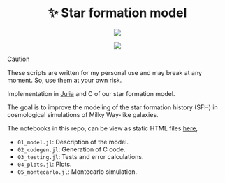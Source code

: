 <div align="center">
    <h1>✨ Star formation model</h1>
</div>

<p align="center">
    <a href="https://julialang.org"><img src="https://img.shields.io/badge/-Julia-9558B2?style=for-the-badge&logo=julia&logoColor=white"></a>
</p>

<p align="center">
    <a href="https://github.com/ezequiel92/star_formation_model/blob/main/LICENSE"><img src="https://img.shields.io/github/license/ezequiel92/star_formation_model?style=flat&logo=GNU&labelColor=2B2D2F"></a>
</p>

> [!CAUTION]
> These scripts are written for my personal use and may break at any moment. So, use them at your own risk.

Implementation in [Julia](https://julialang.org) and C of our star formation model.

The goal is to improve the modeling of the star formation history (SFH) in cosmological simulations of Milky Way-like galaxies.

The notebooks in this repo, can be view as static HTML files [here](https://ezequiel92.github.io/star_formation_model/),

- `01_model.jl`: Description of the model.
- `02_codegen.jl`: Generation of C code.
- `03_testing.jl`: Tests and error calculations.
- `04_plots.jl`: Plots.
- `05_montecarlo.jl`: Montecarlo simulation.
